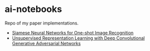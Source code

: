 # ai-notebooks

Repo of my paper implementations.

- [Siamese Neural Networks for One-shot Image Recognition](/Siamese%20Neural%20Networks%20for%20One-shot%20Image%20Recognition/)
- [Unsupervised Representation Learning with Deep Convolutional Generative Adversarial Networks](/Unsupervised%20Representation%20Learning%20with%20Deep%20Convolutional%20Generative%20Adversarial%20Networks/)
